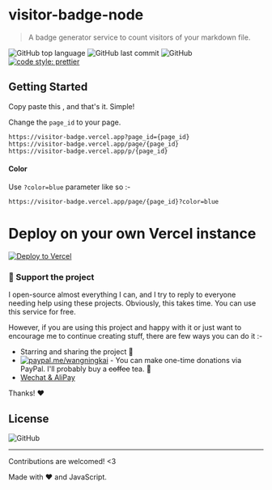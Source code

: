 # visitor-badge-node

> A badge generator service to count visitors of your markdown file.

![GitHub top language](https://img.shields.io/github/languages/top/wangningkai/visitor-badge-node.svg?style=popout-square)
![GitHub last commit](https://img.shields.io/github/last-commit/wangningkai/visitor-badge-node.svg?style=popout-square)
![GitHub](https://img.shields.io/github/license/wangningkai/visitor-badge-node.svg?style=popout-square)
[![code style: prettier](https://img.shields.io/badge/code_style-prettier-ff69b4.svg?style=flat-square)](https://github.com/prettier/prettier)

## Getting Started

Copy paste this , and that's it. Simple!

Change the `page_id` to your page.

```
https://visitor-badge.vercel.app?page_id={page_id}
https://visitor-badge.vercel.app/page/{page_id}
https://visitor-badge.vercel.app/p/{page_id}
```

#### Color

Use `?color=blue` parameter like so :-

```
https://visitor-badge.vercel.app/page/{page_id}?color=blue
```

# Deploy on your own Vercel instance

[![Deploy to Vercel](https://vercel.com/button)](https://vercel.com/import/project?template=https://github.com/wangningkai/visitor-badge-node)

### :sparkling_heart: Support the project

I open-source almost everything I can, and I try to reply to everyone needing help using these projects. Obviously,
this takes time. You can use this service for free.

However, if you are using this project and happy with it or just want to encourage me to continue creating stuff, there are few ways you can do it :-

- Starring and sharing the project :rocket:
- [![paypal.me/wangningkai](https://ionicabizau.github.io/badges/paypal.svg)](https://www.paypal.me/wangningkai) - You can make one-time donations via PayPal. I'll probably buy a ~~coffee~~ tea. :tea:
- [Wechat & AliPay](https://pay.ningkai.wang)

Thanks! :heart:

## License

![GitHub](https://img.shields.io/github/license/imfunniee/gitfolio.svg?style=popout-square)

---

Contributions are welcomed! <3

Made with ❤️ and JavaScript.
